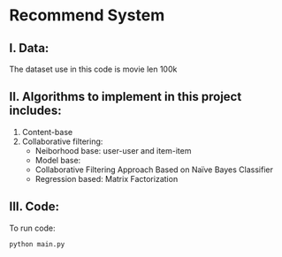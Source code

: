 # Recommend System
## I. Data:   
The dataset use in this code is movie len 100k
## II. Algorithms to implement in this project includes:
1. Content-base  
2. Collaborative filtering:  
    - Neiborhood base: user-user and item-item  
    - Model base:  
    + Collaborative Filtering Approach Based on Naïve Bayes Classifier  
    + Regression based: Matrix Factorization

## III. Code:
To run code: 
```
python main.py
```